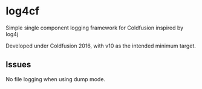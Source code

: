# log4cf
Simple single component logging framework for Coldfusion inspired by log4j

Developed under Coldfusion 2016, with v10 as the intended minimum target.



## Issues

No file logging when using dump mode.

